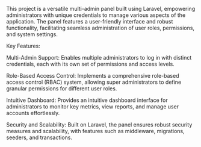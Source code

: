 This project is a versatile multi-admin panel built using Laravel, empowering administrators with unique credentials to manage various aspects of the application. The panel features a user-friendly interface and robust functionality, facilitating seamless administration of user roles, permissions, and system settings.

Key Features:

Multi-Admin Support: Enables multiple administrators to log in with distinct credentials, each with its own set of permissions and access levels.

Role-Based Access Control: Implements a comprehensive role-based access control (RBAC) system, allowing super administrators to define granular permissions for different user roles.

Intuitive Dashboard: Provides an intuitive dashboard interface for administrators to monitor key metrics, view reports, and manage user accounts effortlessly.

Security and Scalability: Built on Laravel, the panel ensures robust security measures and scalability, with features such as middleware, migrations, seeders, and transactions.
